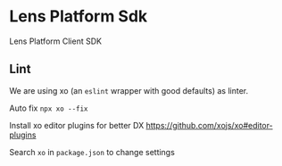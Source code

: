 # Lens Platform Sdk

Lens Platform Client SDK

## Lint

We are using xo (an `eslint` wrapper with good defaults) as linter.

Auto fix
`npx xo --fix`

Install xo editor plugins for better DX
<https://github.com/xojs/xo#editor-plugins>

Search `xo` in `package.json` to change settings
